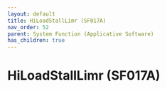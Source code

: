 ```yaml
---
layout: default
title: HiLoadStallLimr (SF017A)
nav_order: 52
parent: System Function (Applicative Software)
has_children: true
---
```

# HiLoadStallLimr (SF017A)
